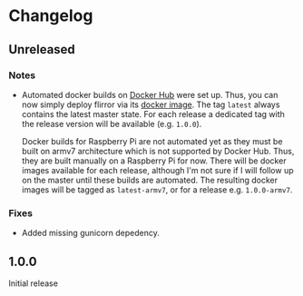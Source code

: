# Changelog

## Unreleased

### Notes
- Automated docker builds on [Docker Hub](https://hub.docker.com/) were set up.
  Thus, you can now simply deploy flirror via its
  [docker image](https://hub.docker.com/r/felixedel/flirror).
  The tag `latest` always contains the latest master state. For each release a
  dedicated tag with the release version will be available (e.g. `1.0.0`).

  Docker builds for Raspberry Pi are not automated yet as they must be built on
  armv7 architecture which is not supported by Docker Hub. Thus, they are built
  manually on a Raspberry Pi for now. There will be docker images available for
  each release, although I'm not sure if I will follow up on the master
  until these builds are automated. The resulting docker images will be tagged
  as `latest-armv7`, or for a release e.g. `1.0.0-armv7`.

### Fixes
- Added missing gunicorn depedency.

## 1.0.0

Initial release
